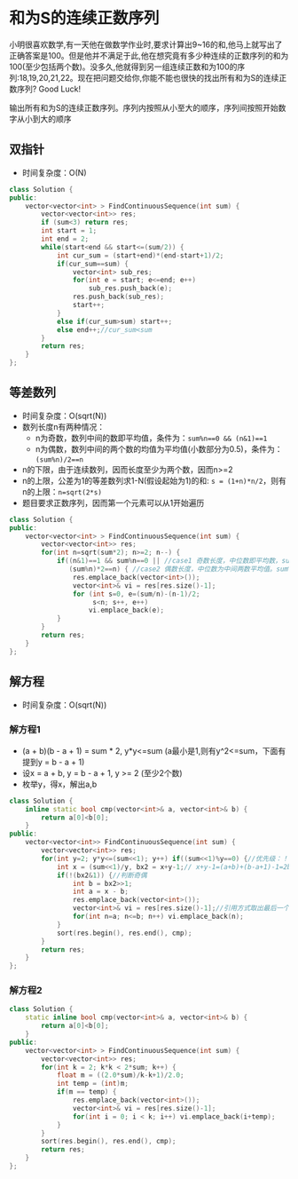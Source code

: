# 和为S的连续正数序列

小明很喜欢数学,有一天他在做数学作业时,要求计算出9~16的和,他马上就写出了正确答案是100。但是他并不满足于此,他在想究竟有多少种连续的正数序列的和为100(至少包括两个数)。没多久,他就得到另一组连续正数和为100的序列:18,19,20,21,22。现在把问题交给你,你能不能也很快的找出所有和为S的连续正数序列? Good Luck!

输出所有和为S的连续正数序列。序列内按照从小至大的顺序，序列间按照开始数字从小到大的顺序

## 双指针

- 时间复杂度：O(N)

```cpp
class Solution {
public:
    vector<vector<int> > FindContinuousSequence(int sum) {
        vector<vector<int>> res;
        if (sum<3) return res;
        int start = 1;
        int end = 2;
        while(start<end && start<=(sum/2)) {
            int cur_sum = (start+end)*(end-start+1)/2;
            if(cur_sum==sum) {
                vector<int> sub_res;
                for(int e = start; e<=end; e++)
                    sub_res.push_back(e);
                res.push_back(sub_res);
                start++;
            }
            else if(cur_sum>sum) start++;
            else end++;//cur_sum<sum
        }
        return res;
    }
};
```

## 等差数列

- 时间复杂度：O(sqrt(N))
- 数列长度n有两种情况：
    - n为奇数，数列中间的数即平均值，条件为：`sum%n==0 && (n&1)==1`  
    - n为偶数，数列中间的两个数的均值为平均值(小数部分为0.5)，条件为：`(sum%n)/2==n`  
- n的下限，由于连续数列，因而长度至少为两个数，因而n>=2  
- n的上限，公差为1的等差数列求1-N(假设起始为1)的和: `s = (1+n)*n/2`，则有n的上限：`n=sqrt(2*s)`  
- 题目要求正数序列，因而第一个元素可以从1开始遍历  


```cpp
class Solution {
public:
    vector<vector<int> > FindContinuousSequence(int sum) {
        vector<vector<int>> res;
        for(int n=sqrt(sum*2); n>=2; n--) {
            if((n&1)==1 && sum%n==0 || //case1 奇数长度，中位数即平均数，sum可被n整除
               (sum%n)*2==n) { //case2 偶数长度，中位数为中间两数平均值。sum%n得到中间两数多出来的部分，n个0.5
                res.emplace_back(vector<int>());
                vector<int>& vi = res[res.size()-1];
                for (int s=0, e=(sum/n)-(n-1)/2;
                     s<n; s++, e++)
                    vi.emplace_back(e);
            }
        }
        return res;
    }
};
```

## 解方程

- 时间复杂度：O(sqrt(N))

### 解方程1

- (a + b)(b - a + 1) = sum * 2, y\*y<=sum (a最小是1,则有y^2<=sum，下面有提到y = b - a + 1)  
- 设x = a + b, y = b - a + 1, y >= 2  (至少2个数)  
- 枚举y，得x，解出a,b  

```cpp
class Solution {
    inline static bool cmp(vector<int>& a, vector<int>& b) {
        return a[0]<b[0];
    }
public:
    vector<vector<int>> FindContinuousSequence(int sum) {
        vector<vector<int>> res;
        for(int y=2; y*y<=(sum<<1); y++) if((sum<<1)%y==0) {//优先级：！ > 算术运算符 > 关系运算符 > && > || > 赋值运算符
            int x = (sum<<1)/y, bx2 = x+y-1;// x+y-1=(a+b)+(b-a+1)-1=2b
            if(!(bx2&1)) {//判断奇偶
                int b = bx2>>1;
                int a = x - b;
                res.emplace_back(vector<int>());
                vector<int>& vi = res[res.size()-1];//引用方式取出最后一个元素
                for(int n=a; n<=b; n++) vi.emplace_back(n);
            }
            sort(res.begin(), res.end(), cmp);
        }
        return res;
    }
};
```

### 解方程2

```cpp
class Solution {
    static inline bool cmp(vector<int>& a, vector<int>& b) {
        return a[0]<b[0];
    }
public:
    vector<vector<int> > FindContinuousSequence(int sum) {
        vector<vector<int>> res;
        for(int k = 2; k*k < 2*sum; k++) {
            float m = ((2.0*sum)/k-k+1)/2.0;
            int temp = (int)m;
            if(m == temp) {
                res.emplace_back(vector<int>());
                vector<int>& vi = res[res.size()-1];
                for(int i = 0; i < k; i++) vi.emplace_back(i+temp);
            }
        }
        sort(res.begin(), res.end(), cmp);
        return res;
    }
};
```

